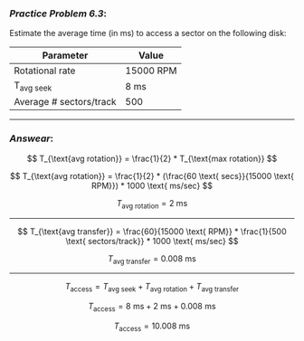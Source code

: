 ### ***Practice Problem 6.3***:  
Estimate the average time (in ms) to access a sector on the following disk:  


| Parameter  | Value |
| ------------- | ------------- |
| Rotational rate  | 15000 RPM  |
| T<sub>avg seek</sub> | 8 ms  |
| Average # sectors/track | 500  |

---  

### ***Answear***:  

$$ T_{\text{avg rotation}} = \frac{1}{2} * T_{\text{max rotation}} $$  

$$ T_{\text{avg rotation}} = \frac{1}{2} * (\frac{60 \text{ secs}}{15000 \text{ RPM}}) * 1000 \text{ ms/sec} $$  

$$ T_{\text{avg rotation}} = 2 \text{ ms} $$  

---  

$$ T_{\text{avg transfer}} = \frac{60}{15000 \text{ RPM}} * \frac{1}{500 \text{ sectors/track}} * 1000 \text{ ms/sec} $$  

$$ T_{\text{avg transfer}} =  0.008 \text{ ms} $$  

---  

$$ T_{\text{access}} = T_{\text{avg seek}} + T_{\text{avg rotation}} + T_{\text{avg transfer}} $$  

$$ T_{\text{access}} = 8 \text{ ms} + 2 \text{ ms} + 0.008 \text{ ms} $$  

$$ T_{\text{access}} = 10.008 \text{ ms} $$  


